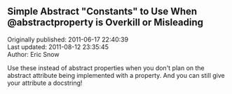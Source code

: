 ## Simple Abstract "Constants" to Use When @abstractproperty is Overkill or Misleading  
Originally published: 2011-06-17 22:40:39  
Last updated: 2011-08-12 23:35:45  
Author: Eric Snow  
  
Use these instead of abstract properties when you don't plan on the abstract attribute being implemented with a property.  And you can still give your attribute a docstring!